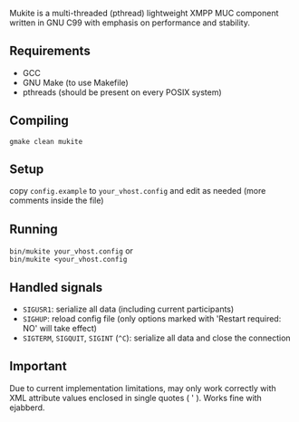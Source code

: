 Mukite is a multi-threaded (pthread) lightweight XMPP MUC component written in GNU C99 with emphasis on performance and stability.

## Requirements
* GCC
* GNU Make (to use Makefile)
* pthreads (should be present on every POSIX system)

## Compiling
`gmake clean mukite`

## Setup
copy `config.example` to `your_vhost.config` and edit as needed (more comments inside the file)

## Running
`bin/mukite your_vhost.config`
or  
`bin/mukite <your_vhost.config`

## Handled signals
* `SIGUSR1`: serialize all data (including current participants)
* `SIGHUP`: reload config file (only options marked with 'Restart required: NO' will take effect)
* `SIGTERM`, `SIGQUIT`, `SIGINT` (`^C`): serialize all data and close the connection

## Important
Due to current implementation limitations, may only work correctly with XML attribute values enclosed in single quotes ( ' ). Works fine with ejabberd.
